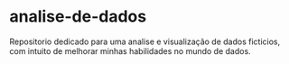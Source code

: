 # analise-de-dados
Repositorio dedicado para uma analise e visualização de dados ficticios, com intuito de melhorar minhas habilidades no mundo de dados.
